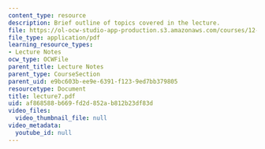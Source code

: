```yaml
---
content_type: resource
description: Brief outline of topics covered in the lecture.
file: https://ol-ocw-studio-app-production.s3.amazonaws.com/courses/12-800-fluid-dynamics-of-the-atmosphere-and-ocean-fall-2004/af868588b669fd2d852ab812b23df83d_lecture7.pdf
file_type: application/pdf
learning_resource_types:
- Lecture Notes
ocw_type: OCWFile
parent_title: Lecture Notes
parent_type: CourseSection
parent_uid: e9bc603b-ee9e-6391-f123-9ed7bb379805
resourcetype: Document
title: lecture7.pdf
uid: af868588-b669-fd2d-852a-b812b23df83d
video_files:
  video_thumbnail_file: null
video_metadata:
  youtube_id: null
---
```

